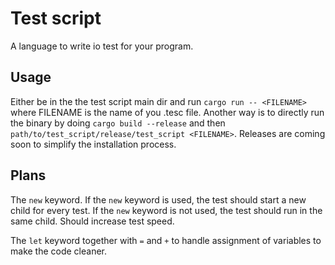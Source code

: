 # Test script
A language to write io test for your program.

## Usage
Either be in the the test script main dir and run `cargo run -- <FILENAME>` where FILENAME is the name of you .tesc file. Another way is to directly run the binary by doing `cargo build --release` and then `path/to/test_script/release/test_script <FILENAME>`. Releases are coming soon to simplify the installation process.

## Plans
The `new` keyword.
If the `new` keyword is used, the test should start a new child for every test. If the `new` keyword is not used, the test should run in the same child. Should increase test speed.

The `let` keyword together with `=` and `+` to handle assignment of variables to make the code cleaner.
